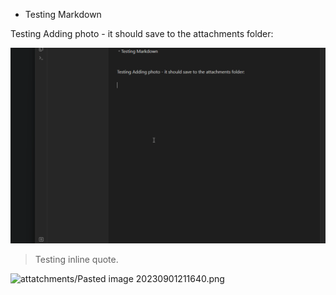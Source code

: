 
- Testing Markdown


Testing Adding photo - it should save to the attachments folder:


![Pasted image 20230901211426.png](/attachments/Pasted%20image%2020230901211426.png)

> Testing inline quote.

![attatchments/Pasted image 20230901211640.png](Pasted%20image%2020230901211640.png)